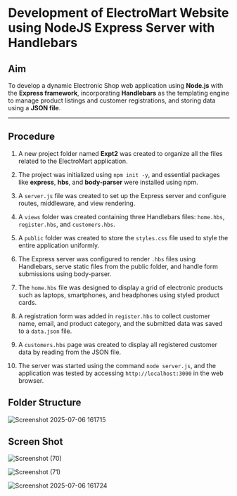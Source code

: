 #  Development of ElectroMart Website using NodeJS Express Server with Handlebars

## Aim
To develop a dynamic Electronic Shop web application using **Node.js** with the **Express framework**, incorporating **Handlebars** as the templating engine to manage product listings and customer registrations, and storing data using a **JSON file**.

---

## Procedure

1. A new project folder named **Expt2** was created to organize all the files related to the ElectroMart application.

2. The project was initialized using `npm init -y`, and essential packages like **express**, **hbs**, and **body-parser** were installed using npm.

3. A `server.js` file was created to set up the Express server and configure routes, middleware, and view rendering.

4. A `views` folder was created containing three Handlebars files: `home.hbs`, `register.hbs`, and `customers.hbs`.

5. A `public` folder was created to store the `styles.css` file used to style the entire application uniformly.

6. The Express server was configured to render `.hbs` files using Handlebars, serve static files from the public folder, and handle form submissions using body-parser.

7. The `home.hbs` file was designed to display a grid of electronic products such as laptops, smartphones, and headphones using styled product cards.

8. A registration form was added in `register.hbs` to collect customer name, email, and product category, and the submitted data was saved to a `data.json` file.

9. A `customers.hbs` page was created to display all registered customer data by reading from the JSON file.

10. The server was started using the command `node server.js`, and the application was tested by accessing `http://localhost:3000` in the web browser.

## Folder Structure
![Screenshot 2025-07-06 161715](https://github.com/user-attachments/assets/61694726-0d46-4fd1-b318-99d4c5521dcd)

## Screen Shot
![Screenshot (70)](https://github.com/user-attachments/assets/634757db-e332-4289-b65e-eaf803793f79)

![Screenshot (71)](https://github.com/user-attachments/assets/5a79e08e-625f-4ea9-be21-0466fc273816)

![Screenshot 2025-07-06 161724](https://github.com/user-attachments/assets/6f8dc6fb-e0a7-4f8e-99ca-2e71f6a5f974)



